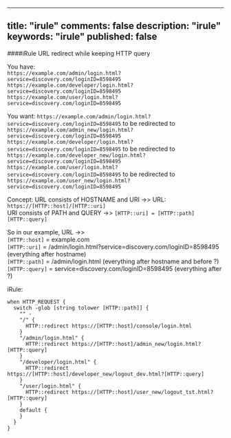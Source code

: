 
---
title: "irule"
comments: false
description: "irule"
keywords: "irule"
published: false
---
####iRule URL redirect while keeping HTTP query

You have:  
`https://example.com/admin/login.html?service=discovery.com/loginID=8598495`  
`https://example.com/developer/login.html?service=discovery.com/loginID=8598495`  
`https://example.com/user/login.html?service=discovery.com/loginID=8598495`

You want: 
`https://example.com/admin/login.html?service=discovery.com/loginID=8598495` to be redirected to `https://example.com/admin_new/login.html?service=discovery.com/loginID=8598495`  
`https://example.com/developer/login.html?service=discovery.com/loginID=8598495` to be redirected to `https://example.com/developer_new/login.html?service=discovery.com/loginID=8598495`  
`https://example.com/user/login.html?service=discovery.com/loginID=8598495` to be redirected to `https://example.com/user_new/login.html?service=discovery.com/loginID=8598495`  

Concept:
URL consists of HOSTNAME and URI ->> URL: `https://[HTTP::host]/[HTTP::uri]`  
URI consists of PATH and QUERY ->> `[HTTP::uri] = [HTTP::path][HTTP::query]`

So in our example, URL ->>  
`[HTTP::host]` = example.com  
`[HTTP::uri]` = /admin/login.html?service=discovery.com/loginID=8598495 (everything after hostname)  
`[HTTP::path]` = /admin/login.html (everything after hostname and before ?)  
`[HTTP::query]` = service=discovery.com/loginID=8598495 (everything after ?)  

iRule:
```
when HTTP_REQUEST {
  switch -glob [string tolower [HTTP::path]] {
    "" -
    "/" {
      HTTP::redirect https://[HTTP::host]/console/login.html
    }
    "/admin/login.html" {
      HTTP::redirect https://[HTTP::host]/admin_new/login.html?[HTTP::query]
    }
    "/developer/login.html" {
      HTTP::redirect https://[HTTP::host]/developer_new/logout_dev.html?[HTTP::query]
    }
    "/user/login.html" {
      HTTP::redirect https://[HTTP::host]/user_new/logout_tst.html?[HTTP::query]
    }
    default {
    }
  }
}
```
